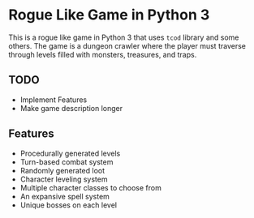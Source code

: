 # Rogue Like Game in Python 3

This is a rogue like game in Python 3 that uses `tcod` library and some others. The game is a dungeon crawler where the player must traverse through levels filled with monsters, treasures, and traps. 

## TODO
- Implement Features
- Make game description longer

## Features
- Procedurally generated levels
- Turn-based combat system
- Randomly generated loot
- Character leveling system
- Multiple character classes to choose from
- An expansive spell system 
- Unique bosses on each level